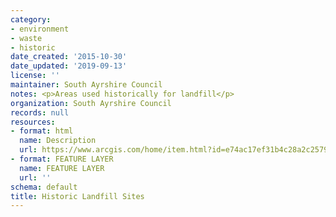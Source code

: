 ```yaml
---
category:
- environment
- waste
- historic
date_created: '2015-10-30'
date_updated: '2019-09-13'
license: ''
maintainer: South Ayrshire Council
notes: <p>Areas used historically for landfill</p>
organization: South Ayrshire Council
records: null
resources:
- format: html
  name: Description
  url: https://www.arcgis.com/home/item.html?id=e74ac17ef31b4c28a2c257977c4b31e1
- format: FEATURE LAYER
  name: FEATURE LAYER
  url: ''
schema: default
title: Historic Landfill Sites
---
```

